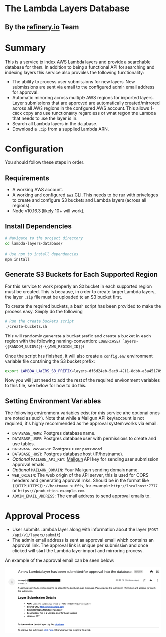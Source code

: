 # The Lambda Layers Database
## By the [refinery.io](https://refinery.io) Team

# Summary

This is a service to index AWS Lambda layers and provide a searchable database for them. In addition to being a functional API for searching and indexing layers this service also provides the following functionality:

* The ability to process user submissions for new layers. New submissions are sent via email to the configured admin email address for approval.
* Automatic mirroring across multiple AWS regions for imported layers. Layer submissions that are approved are automatically created/mirrored across all AWS regions in the configured AWS account. This allows 1-click copy and use functionality regardless of what region the Lambda that needs to use the layer is in.
* Search all Lambda layers in the database.
* Download a `.zip` from a supplied Lambda ARN.

# Configuration

You should follow these steps in order.

## Requirements

* A working AWS account.
* A working and configured [`aws` CLI](https://aws.amazon.com/cli/). This needs to be run with priveleges to create and configure S3 buckets and Lambda layers (across all regions).
* Node v10.16.3 (likely 10+ will work).

## Install Dependencies

```bash
# Navigate to the project directory
cd lambda-layers-database/

# Use npm to install dependencies
npm install
```

## Generate S3 Buckets for Each Supported Region

For this service to work properly an S3 bucket in each supported region must be created. This is because, in order to create larger Lambda layers, the layer `.zip` file must be uploaded to an S3 bucket first.

To create the required buckets, a bash script has been provided to make the process easy. Simply do the following:

```bash
# Run the create buckets script
./create-buckets.sh
```

This will randomly generate a bucket prefix and create a bucket in each region with the following naming-convention:
`LOWERCASE( layers-{{RANDOM_UUIDV4}}-{{AWS_REGION_ID}}) `

Once the script has finished, it will also create a `config.env` environment variable file containing the S3 bucket prefix:

```bash
export LAMBDA_LAYERS_S3_PREFIX=layers-df6d24eb-5ac9-4911-8dbb-a3a451709006
```

Now you will just need to add the rest of the required environment variables to this file, see below for how to do this.

## Setting Environment Variables

The following environment variables exist for this service (the optional ones are noted as such). Note that while a Mailgun API key/account is not required, it's highly recommended as the approval system works via email.

* `DATABASE_NAME`: Postgres database name.
* `DATABASE_USER`: Postgres database user with permissions to create and use tables.
* `DATABASE_PASSWORD`: Postgres user password.
* `DATABASE_HOST`: Postgres database host (IP/hostname).
* *Optional* `MAILGUN_API_KEY`: [Mailgun](https://www.mailgun.com/) API key for sending user submission approval emails.
* *Optional* `MAILGUN_DOMAIN`: Your Mailgun sending domain name.
* `WEB_ORIGIN`: The web origin of the API server, this is used for CORS headers and generating approval links. Should be in the format like `{{HTTP|HTTPS}}://hostname.suffix`, for example `http://localhost:7777` or `https://production.example.com`.
* `ADMIN_EMAIL_ADDRESS`: The email address to send approval emails to.

# Approval Process

* User submits Lambda layer along with information about the layer (`POST /api/v1/layers/submit`)
* The admin email address is sent an approval email which contains an approval link. The approval link is unique per submission and once clicked will start the Lambda layer import and mirroring process.

An example of the approval email can be seen below:

![](img/approval-email.png)
